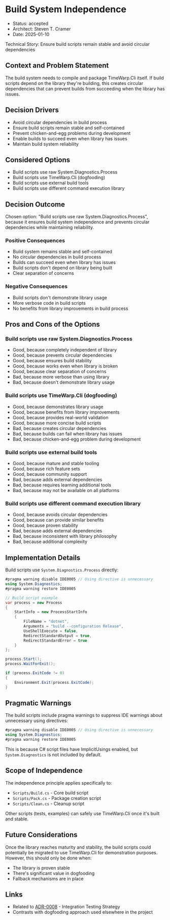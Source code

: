 # Build System Independence

* Status: accepted
* Architect: Steven T. Cramer
* Date: 2025-01-10

Technical Story: Ensure build scripts remain stable and avoid circular dependencies

## Context and Problem Statement

The build system needs to compile and package TimeWarp.Cli itself. If build scripts depend on the library they're building, this creates circular dependencies that can prevent builds from succeeding when the library has issues.

## Decision Drivers

* Avoid circular dependencies in build process
* Ensure build scripts remain stable and self-contained
* Prevent chicken-and-egg problems during development
* Enable builds to succeed even when library has issues
* Maintain build system reliability

## Considered Options

* Build scripts use raw System.Diagnostics.Process
* Build scripts use TimeWarp.Cli (dogfooding)
* Build scripts use external build tools
* Build scripts use different command execution library

## Decision Outcome

Chosen option: "Build scripts use raw System.Diagnostics.Process", because it ensures build system independence and prevents circular dependencies while maintaining reliability.

### Positive Consequences

* Build system remains stable and self-contained
* No circular dependencies in build process
* Builds can succeed even when library has issues
* Build scripts don't depend on library being built
* Clear separation of concerns

### Negative Consequences

* Build scripts don't demonstrate library usage
* More verbose code in build scripts
* No benefits from library improvements in build process

## Pros and Cons of the Options

### Build scripts use raw System.Diagnostics.Process

* Good, because completely independent of library
* Good, because prevents circular dependencies
* Good, because ensures build stability
* Good, because works even when library is broken
* Good, because clear separation of concerns
* Bad, because more verbose than using library
* Bad, because doesn't demonstrate library usage

### Build scripts use TimeWarp.Cli (dogfooding)

* Good, because demonstrates library usage
* Good, because benefits from library improvements
* Good, because provides real-world validation
* Good, because more concise build scripts
* Bad, because creates circular dependencies
* Bad, because builds can fail when library has issues
* Bad, because chicken-and-egg problem during development

### Build scripts use external build tools

* Good, because mature and stable tooling
* Good, because rich feature sets
* Good, because community support
* Bad, because adds external dependencies
* Bad, because requires learning additional tools
* Bad, because may not be available on all platforms

### Build scripts use different command execution library

* Good, because avoids circular dependencies
* Good, because can provide similar benefits
* Good, because proven stability
* Bad, because adds external dependencies
* Bad, because inconsistent with library philosophy
* Bad, because additional complexity

## Implementation Details

Build scripts use `System.Diagnostics.Process` directly:

```csharp
#pragma warning disable IDE0005 // Using directive is unnecessary
using System.Diagnostics;
#pragma warning restore IDE0005

// Build script example
var process = new Process
{
    StartInfo = new ProcessStartInfo
    {
        FileName = "dotnet",
        Arguments = "build --configuration Release",
        UseShellExecute = false,
        RedirectStandardOutput = true,
        RedirectStandardError = true
    }
};

process.Start();
process.WaitForExit();

if (process.ExitCode != 0)
{
    Environment.Exit(process.ExitCode);
}
```

## Pragmatic Warnings

The build scripts include pragma warnings to suppress IDE warnings about unnecessary using directives:

```csharp
#pragma warning disable IDE0005 // Using directive is unnecessary
using System.Diagnostics;
#pragma warning restore IDE0005
```

This is because C# script files have ImplicitUsings enabled, but `System.Diagnostics` is not included by default.

## Scope of Independence

The independence principle applies specifically to:
* `Scripts/Build.cs` - Core build script
* `Scripts/Pack.cs` - Package creation script  
* `Scripts/Clean.cs` - Cleanup script

Other scripts (tests, examples) can safely use TimeWarp.Cli once it's built and stable.

## Future Considerations

Once the library reaches maturity and stability, the build scripts could potentially be migrated to use TimeWarp.Cli for demonstration purposes. However, this should only be done when:
* The library is proven stable
* There's significant value in dogfooding
* Fallback mechanisms are in place

## Links

* Related to [ADR-0008](0008-integration-testing-strategy.md) - Integration Testing Strategy
* Contrasts with dogfooding approach used elsewhere in the project